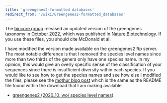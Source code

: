 ```yaml
---
title: 'greengenes2-formatted databases'
redirect_from: '/wiki/Greengenes2-formatted_databases'
---
```


The [biocore group](https://github.com/biocore/greengenes2/) released an updated version of the greengenes taxonomy in [October 2022](https://ftp.microbio.me/greengenes_release/2022.10/), which was published in [Nature Biotechnology](https://www.nature.com/articles/s41587-023-01845-1). If you use these files, you should cite McDonald et al.

I have modified the version made available on the greengenes2 ftp server. The most notable difference is that I removed the species level names since more than two thirds of the genera only have one species name. In my opinion, this would give an overly specific sense of the classification of your sequences since there is insufficient diversity within each species. If you would like to see how to get the species names and see how else I modified the files, please see the [mothur blog post](/blog/2024/greengenes2_2020_10/) which is the same as the README file found within the download that I am making available.

* [greengenes2 (2020_10, wo/ species level names)](https://mothur.s3.us-east-2.amazonaws.com/wiki/greengenes2_2020_10.wo_sp.tgz)